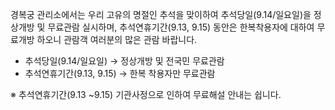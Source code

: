 경복궁 관리소에서는 우리 고유의 명절인 추석을 맞이하여 추석당일(9.14/일요일)을 정상개방 및 무료관람 실시하며, 추석연휴기간(9.13, 9.15) 동안은 한복착용자에 대하여 무료개방 하오니 관람객 여러분의 많은 관람 바랍니다.

- 추석당일(9.14/일요일) → 정상개방 및 전국민 무료관람
- 추석연휴기간(9.13, 9.15) → 한복 착용자만 무료관람

※ 추석연휴기간(9.13 ~9.15) 기관사정으로 인하여 무료해설 안내는 쉽니다.